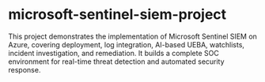 # microsoft-sentinel-siem-project
This project demonstrates the implementation of Microsoft Sentinel SIEM on Azure, covering deployment, log integration, AI-based UEBA, watchlists, incident investigation, and remediation. It builds a complete SOC environment for real-time threat detection and automated security response.
